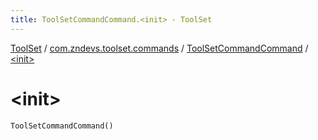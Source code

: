 ```yaml
---
title: ToolSetCommandCommand.<init> - ToolSet
---
```


[ToolSet](../../index.html) / [com.zndevs.toolset.commands](../index.html) / [ToolSetCommandCommand](index.html) / [&lt;init&gt;](./-init-.html)

# &lt;init&gt;

`ToolSetCommandCommand()`